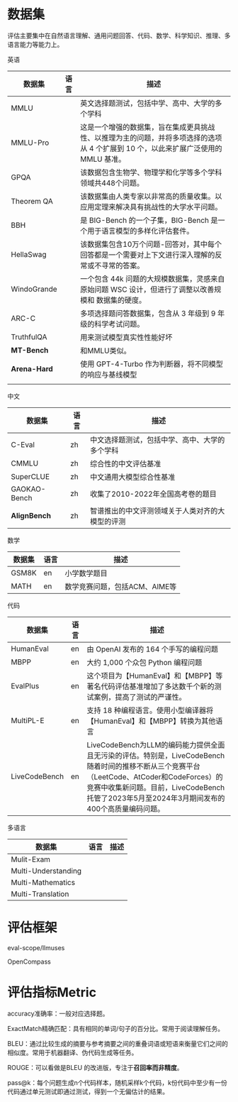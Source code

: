 # 数据集

评估主要集中在自然语言理解、通用问题回答、代码、数学、科学知识、推理、多语言能力等能力上。

英语

| 数据集         | 语言 | 描述                                                         |
| -------------- | ---- | ------------------------------------------------------------ |
| MMLU           |      | 英文选择题测试，包括中学、高中、大学的多个学科               |
| MMLU-Pro       |      | 这是一个增强的数据集，旨在集成更具挑战性、以推理为主的问题，并将多项选择的选项从 4 个扩展到 10 个，以此来扩展广泛使用的 MMLU 基准。 |
| GPQA           |      | 该数据包含生物学、物理学和化学等多个学科领域共448个问题。    |
| Theorem QA     |      | 该数据集由人类专家以非常高的质量收集。以应用定理来解决具有挑战性的大学水平问题。 |
| BBH            |      | 是 BIG-Bench 的一个子集，BIG-Bench 是一个用于语言模型的多样化评估套件。 |
| HellaSwag      |      | 该数据集包含10万个问题-回答对，其中每个回答都是一个需要对上下文进行深入理解的反常或不寻常的答案。 |
| WindoGrande    |      | 一个包含 44k 问题的大规模数据集，灵感来自原始问题 WSC 设计，但进行了调整以改善规模和 数据集的硬度。 |
| ARC-C          |      | 多项选择题问答数据集，包含从 3 年级到 9 年级的科学考试问题。 |
| TruthfulQA     |      | 用来测试模型真实性性能好坏                                   |
| **MT-Bench**   |      | 和MMLU类似。                                                 |
| **Arena-Hard** |      | 使用 GPT-4-Turbo 作为判断器，将不同模型的响应与基线模型      |
|                |      |                                                              |

中文

| 数据集         | 语言 | 描述                                             |
| -------------- | ---- | ------------------------------------------------ |
| C-Eval         | zh   | 中文选择题测试，包括中学、高中、大学的多个学科   |
| CMMLU          | zh   | 综合性的中文评估基准                             |
| SuperCLUE      | zh   | 中文通用大模型综合性基准                         |
| GAOKAO-Bench   | zh   | 收集了2010-2022年全国高考卷的题目                |
| **AlignBench** | zh   | 智谱推出的中文评测领域关于人类对齐的大模型的评测 |

数学

| 数据集 | 语言 | 描述                          |
| ------ | ---- | ----------------------------- |
| GSM8K  | en   | 小学数学题目                  |
| MATH   | en   | 数学竞赛问题，包括ACM、AIME等 |

代码

| 数据集        | 语言 | 描述                                                         |
| ------------- | ---- | ------------------------------------------------------------ |
| HumanEval     | en   | 由 OpenAI 发布的 164 个手写的编程问题                        |
| MBPP          | en   | 大约 1,000 个众包 Python 编程问题                            |
| EvalPlus      | en   | 这个项目为【HumanEval】和【MBPP】等著名代码评估基准增加了多达数千个新的测试案例，提高了测试的严谨性。 |
| MultiPL-E     | en   | 支持 18 种编程语言。使用小型编译器将【HumanEval】和【MBPP】转换为其他语言 |
| LiveCodeBench | en   | LiveCodeBench为LLM的编码能力提供全面且无污染的评估。特别是，LiveCodeBench随着时间的推移不断从三个竞赛平台（LeetCode、AtCoder和CodeForces）的竞赛中收集新问题。目前，LiveCodeBench托管了2023年5月至2024年3月期间发布的400个高质量编码问题。 |

多语言

| 数据集              | 语言 | 描述 |
| ------------------- | ---- | ---- |
| Mulit-Exam          |      |      |
| Multi-Understanding |      |      |
| Multi-Mathematics   |      |      |
| Multi-Translation   |      |      |



# 评估框架

eval-scope/llmuses

OpenCompass

# 评估指标Metric

accuracy准确率：一般对应选择题。

ExactMatch精确匹配：具有相同的单词/句子的百分比。常用于阅读理解任务。

BLEU：通过比较生成的摘要与参考摘要之间的重叠词语或短语来衡量它们之间的相似度。常用于机器翻译、伪代码生成等任务。

ROUGE：可以看做是BLEU 的改进版，专注于**召回率而非精度**。

pass@k：每个问题生成n个代码样本，随机采样k个代码，k份代码中至少有一份代码通过单元测试即通过测试，得到一个无偏估计的结果。





